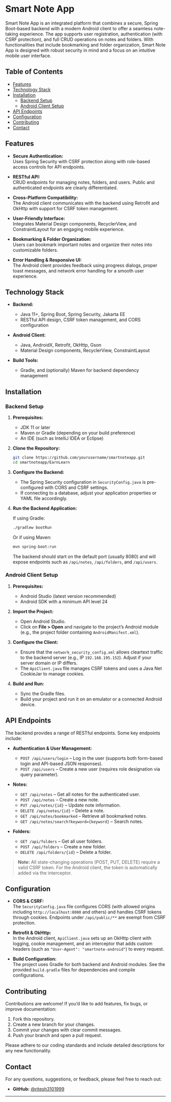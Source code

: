 
# Smart Note App

Smart Note App is an integrated platform that combines a secure, Spring Boot–based backend with a modern Android client to offer a seamless note-taking experience. The app supports user registration, authentication (with CSRF protection), and full CRUD operations on notes and folders. With functionalities that include bookmarking and folder organization, Smart Note App is designed with robust security in mind and a focus on an intuitive mobile user interface.

## Table of Contents

- [Features](#features)
- [Technology Stack](#technology-stack)
- [Installation](#installation)
  - [Backend Setup](#backend-setup)
  - [Android Client Setup](#android-client-setup)
- [API Endpoints](#api-endpoints)
- [Configuration](#configuration)
- [Contributing](#contributing)
- [Contact](#contact)

## Features

- **Secure Authentication:**  
  Uses Spring Security with CSRF protection along with role-based access controls for API endpoints.

- **RESTful API:**  
  CRUD endpoints for managing notes, folders, and users. Public and authenticated endpoints are clearly differentiated.

- **Cross-Platform Compatibility:**  
  The Android client communicates with the backend using Retrofit and OkHttp with support for CSRF token management.

- **User-Friendly Interface:**  
  Integrates Material Design components, RecyclerView, and ConstraintLayout for an engaging mobile experience.

- **Bookmarking & Folder Organization:**  
  Users can bookmark important notes and organize their notes into customizable folders.

- **Error Handling & Responsive UI:**  
  The Android client provides feedback using progress dialogs, proper toast messages, and network error handling for a smooth user experience.

## Technology Stack

- **Backend:**  
  - Java 11+, Spring Boot, Spring Security, Jakarta EE  
  - RESTful API design, CSRF token management, and CORS configuration

- **Android Client:**  
  - Java, AndroidX, Retrofit, OkHttp, Gson  
  - Material Design components, RecyclerView, ConstraintLayout

- **Build Tools:**  
  - Gradle, and (optionally) Maven for backend dependency management

## Installation

### Backend Setup

1. **Prerequisites:**
   - JDK 11 or later
   - Maven or Gradle (depending on your build preference)
   - An IDE (such as IntelliJ IDEA or Eclipse)

2. **Clone the Repository:**

   ```bash
   git clone https://github.com/yourusername/smartnoteapp.git
   cd smartnoteapp/EarnLearn
   ```

3. **Configure the Backend:**
   - The Spring Security configuration in `SecurityConfig.java` is pre-configured with CORS and CSRF settings.  
   - If connecting to a database, adjust your application properties or YAML file accordingly.

4. **Run the Backend Application:**

   If using Gradle:
   ```bash
   ./gradlew bootRun
   ```
   Or if using Maven:
   ```bash
   mvn spring-boot:run
   ```

   The backend should start on the default port (usually 8080) and will expose endpoints such as `/api/notes`, `/api/folders`, and `/api/users`.

### Android Client Setup

1. **Prerequisites:**
   - Android Studio (latest version recommended)
   - Android SDK with a minimum API level 24

2. **Import the Project:**

   - Open Android Studio.
   - Click on **File > Open** and navigate to the project’s Android module (e.g., the project folder containing `AndroidManifest.xml`).

3. **Configure the Client:**
   - Ensure that the `network_security_config.xml` allows cleartext traffic to the backend server (e.g., IP `192.168.195.152`). Adjust if your server domain or IP differs.
   - The `ApiClient.java` file manages CSRF tokens and uses a Java Net CookieJar to manage cookies.

4. **Build and Run:**

   - Sync the Gradle files.
   - Build your project and run it on an emulator or a connected Android device.

## API Endpoints

The backend provides a range of RESTful endpoints. Some key endpoints include:

- **Authentication & User Management:**
  - `POST /api/users/login` – Log in the user (supports both form-based login and API-based JSON responses).
  - `POST /api/users` – Create a new user (requires role designation via query parameter).

- **Notes:**
  - `GET /api/notes` – Get all notes for the authenticated user.
  - `POST /api/notes` – Create a new note.
  - `PUT /api/notes/{id}` – Update note information.
  - `DELETE /api/notes/{id}` – Delete a note.
  - `GET /api/notes/bookmarked` – Retrieve all bookmarked notes.
  - `GET /api/notes/search?keyword={keyword}` – Search notes.

- **Folders:**
  - `GET /api/folders` – Get all user folders.
  - `POST /api/folders` – Create a new folder.
  - `DELETE /api/folders/{id}` – Delete a folder.

> **Note:** All state-changing operations (POST, PUT, DELETE) require a valid CSRF token. For the Android client, the token is automatically added via the interceptor.

## Configuration

- **CORS & CSRF:**  
  The `SecurityConfig.java` file configures CORS (with allowed origins including `http://localhost:8080` and others) and handles CSRF tokens through cookies. Endpoints under `/api/public/**` are exempt from CSRF protection.

- **Retrofit & OkHttp:**  
  In the Android client, `ApiClient.java` sets up an OkHttp client with logging, cookie management, and an interceptor that adds custom headers (such as `"User-Agent": "smartnote-android"`) to every request.

- **Build Configuration:**  
  The project uses Gradle for both backend and Android modules. See the provided `build.gradle` files for dependencies and compile configurations.

## Contributing

Contributions are welcome! If you’d like to add features, fix bugs, or improve documentation:

1. Fork this repository.
2. Create a new branch for your changes.
3. Commit your changes with clear commit messages.
4. Push your branch and open a pull request.

Please adhere to our coding standards and include detailed descriptions for any new functionality.

## Contact

For any questions, suggestions, or feedback, please feel free to reach out:
- **GitHub:** [@ritesh3101999](https://github.com/ritesh3101999)

---
